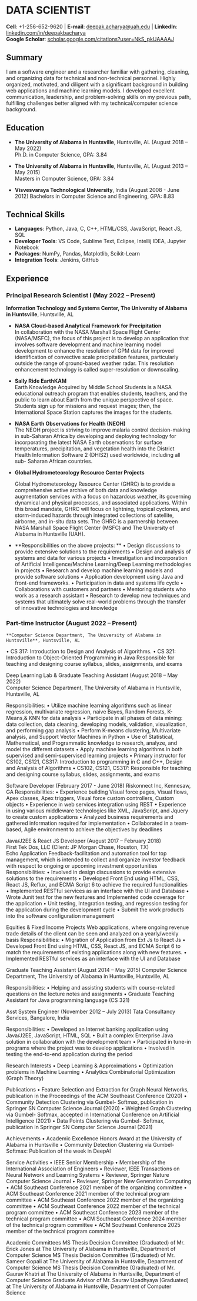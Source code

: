 # DATA SCIENTIST
**Cell**: +1-256-652-9620  |  **E-mail**: deepak.acharya@uah.edu  |  **LinkedIn**: [linkedin.com/in/deepakbacharya](https://linkedin.com/in/deepakbacharya)  
**Google Scholar**: [scholar.google.com/citations?user=NkS_pkUAAAAJ](https://scholar.google.com/citations?user=NkS_pkUAAAAJ)

## Summary
I am a software engineer and a researcher familiar with gathering, cleaning, and organizing data for technical and non-technical personnel. Highly organized, motivated, and diligent with a significant background in building web applications and machine learning models. I developed excellent communication, leadership, and problem-solving skills on my previous path, fulfilling challenges better aligned with my technical/computer science background.

## Education
- **The University of Alabama in Huntsville**, Huntsville, AL (August 2018 – May 2022)  
  Ph.D. in Computer Science, GPA: 3.84

- **The University of Alabama in Huntsville**, Huntsville, AL (August 2013 – May 2015)  
  Masters in Computer Science, GPA: 3.84

- **Visvesvaraya Technological University**, India  (August 2008 - June 2012)
  	Bachelors in Computer Science and Engineering, GPA: 8.83

## Technical Skills
- **Languages**: Python, Java, C, C++, HTML/CSS, JavaScript, React JS, SQL
- **Developer Tools**: VS Code, Sublime Text, Eclipse, Intellij IDEA, Jupyter Notebook
- **Packages**: NumPy, Pandas, Matplotlib, Scikit-Learn
- **Integration Tools**: Jenkins, GitHub

## Experience
### Principal Research Scientist I (May 2022 – Present)  
**Information Technology and Systems Center, The University of Alabama in Huntsville**, Huntsville, AL

- **NASA Cloud-based Analytical Framework for Precipitation**  
    In collaboration with the NASA Marshall Space Flight Center (NASA/MSFC), the focus of this project is to develop an application that involves software development and machine learning model development to enhance the resolution of GPM data for improved identification of convective scale precipitation features, particularly outside the range of ground-based weather radar. This resolution enhancement technology is called super-resolution or downscaling.

- **Sally Ride EarthKAM**  
Earth Knowledge Acquired by Middle School Students is a NASA educational outreach program that enables students, teachers, and the public to learn about Earth from the unique perspective of space. Students sign up for missions and request images; then, the International Space Station captures the images for the students.

- **NASA Earth Observations for Health (NEOH)**  
  The NEOH project is striving to improve malaria control decision-making in sub-Saharan Africa by developing and deploying technology for incorporating the latest NASA Earth observations for surface temperatures, precipitation, and vegetation health into the District Health Information Software 2 (DHIS2) used worldwide, including all sub- Saharan African countries.


- **Global Hydrometeorology Resource Center Projects**

	Global Hydrometeorology Resource Center (GHRC) is to provide a comprehensive active archive of both data and knowledge augmentation services with a focus on hazardous weather, its governing dynamical and physical processes, and associated applications. Within this broad mandate, GHRC will focus on lightning, tropical cyclones, and storm-induced hazards through integrated collections of satellite, airborne, and in-situ data sets. The GHRC is a partnership between NASA Marshall Space Flight Center (MSFC) and The University of Alabama in Huntsville (UAH).

- **Responsibilities on the above projects:
**
•	Design discussions to provide extensive solutions to the requirements
•	Design and analysis of systems and data for various projects
•	Investigation and incorporation of Artificial Intelligence/Machine Learning/Deep Learning methodologies in projects
•	Research and develop machine learning models and provide software solutions
•	Application development using Java and front-end frameworks.
•	Participation in data and systems life cycle
•	Collaborations with customers and partners
•	Mentoring students who work as a research assistant
•	Research to develop new techniques and systems that ultimately solve real-world problems through the transfer of innovative technologies and knowledge


### Part-time Instructor (August 2022 – Present)             
   	**Computer Science Department, The University of Alabama in Huntsville**, Huntsville, AL

•	CS 317: Introduction to Design and Analysis of Algorithms.
•	CS 321: Introduction to Object-Oriented Programming in Java
Responsible for teaching and designing course syllabus, slides, assignments, and exams


Deep Learning Lab & Graduate Teaching Assistant (August 2018 – May 2022)             
Computer Science Department, The University of Alabama in Huntsville, Huntsville, AL 	

Responsibilities:
•	Utilize machine learning algorithms such as linear regression, multivariate regression, naive Bayes, Random Forests, K-Means,& KNN for data analysis
•	Participate in all phases of data mining: data collection, data cleaning, developing models, validation, visualization, and performing gap analysis
•	Perform K-means clustering, Multivariate analysis, and Support Vector Machines in Python
•	Use of Statistical, Mathematical, and Programmatic knowledge to research, analyze, and model the different datasets
•	Apply machine learning algorithms in both supervised and semi-supervised learning projects
•	Primary instructor for CS102, CS121, CS317: Introduction to programming in C and C++, Design and Analysis of Algorithms
•	CS102, CS121, CS317: Responsible for teaching and designing course syllabus, slides, assignments, and exams

Software Developer (February 2017 - June 2018)
              Riskonnect Inc,  Kennesaw, GA	
   Responsibilities:
•	Experience building Visual force pages, Visual flows, Apex classes, Apex triggers, Visual force custom controllers, Custom objects
•	Experience in web services integration using REST
•	Experience in using various middleware technologies like XML, JavaScript, and Jquery to create custom applications
•	Analyzed business requirements and gathered information required for implementation
•	Collaborated in a team-based, Agile environment to achieve the objectives by deadlines
 
Java/J2EE & React JS Developer (August 2017 – February 2018)	
               First Tek Dos, LLC (Client: JP Morgan Chase, Houston, TX)	
Echo Application
Feedback-facilitation and automation tool for top management, which is intended to collect and organize investor feedback with 
respect to ongoing or upcoming investment opportunities
Responsibilities:
•	Involved in design discussions to provide extensive solutions to the requirements
•	Developed Front End using HTML, CSS, React JS, Reflux, and ECMA Script 6 to achieve the required functionalities
•	Implemented RESTful services as an interface with the UI and Database
•	Wrote Junit test for the new features and Implemented code coverage for the application
•	Unit testing, Integration testing, and regression testing for the application during the development cycle
•	Submit the work products into the software configuration management

Equities & Fixed Income Projects
Web applications, where ongoing revenue trade details of the client can be seen and analyzed on a yearly/weekly basis
   Responsibilities:
•	Migration of Application from Ext Js to React Js
•	Developed Front End using HTML, CSS, React JS, and ECMA Script 6 to match the requirements of existing applications along with new features. 
•	Implemented RESTful services as an interface with the UI and Database


Graduate Teaching Assistant (August 2014 – May 2015)
Computer Science Department, The University of Alabama in Huntsville, Huntsville, AL 
 
  Responsibilities:
•	Helping and assisting students with course-related questions on the lecture notes and assignments
•	Graduate Teaching Assistant for Java programming language (CS 321)
 

Asst System Engineer (November 2012 – July 2013)
Tata Consultancy Services, Bangalore, India

 
  Responsibilities:
•	Developed an Internet banking application using Java/J2EE, JavaScript, HTML, SQL
•	Built a complex Enterprise Java solution in collaboration with the development team
•	Participated in tune-in programs where the project was to develop applications
•	Involved in testing the end-to-end application during the period
	
Research Interests
•	Deep Learning & Approximations
•	Optimization problems in Machine Learning 
•	Analytics Combinatorial Optimization (Graph Theory)

Publications
•	Feature Selection and Extraction for Graph Neural Networks, publication in the Proceedings of the ACM Southeast Conference (2020)
•	Community Detection Clustering via Gumbel- Softmax, publication in Springer SN Computer Science Journal (2020)
•	Weighted Graph Clustering via Gumbel- Softmax, accepted in International Conference on Artificial Intelligence (2021)
•	Data Points Clustering via Gumbel- Softmax, publication in Springer SN Computer Science Journal (2021)

Achievements
•	Academic Excellence Honors Award at the University of Alabama in Huntsville
•	Community Detection Clustering via Gumbel-Softmax: Publication of the week in DeepAI

Service Activities
•	IEEE Senior Membership 
•	Membership of the International Association of Engineers
•	Reviewer, IEEE Transactions on Neural Network and Learning Systems
•	Reviewer, Springer Nature Computer Science Journal
•	Reviewer, Springer New Generation Computing
•	ACM Southeast Conference 2021 member of the organizing committee
•	ACM Southeast Conference 2021 member of the technical program committee
•	ACM Southeast Conference 2022 member of the organizing committee
•	ACM Southeast Conference 2022 member of the technical program committee
•	ACM Southeast Conference 2023 member of the technical program committee
•	ACM Southeast Conference 2024 member of the technical program committee
•	ACM Southeast Conference 2025 member of the technical program committee

Academic Committees
MS Thesis Decision Committee (Graduated) of Mr. Erick Jones at The University of Alabama in Huntsville, Department of Computer Science
MS Thesis Decision Committee (Graduated) of Mr. Sameer Gopali at The University of Alabama in Huntsville, Department of Computer Science
MS Thesis Decision Committee (Graduated) of Mr. Gaurav Khatri at The University of Alabama in Huntsville, Department of Computer Science
Graduate Advisor of Mr. Saurav Upadhyaya (Graduated) at The University of Alabama in Huntsville, Department of Computer Science


